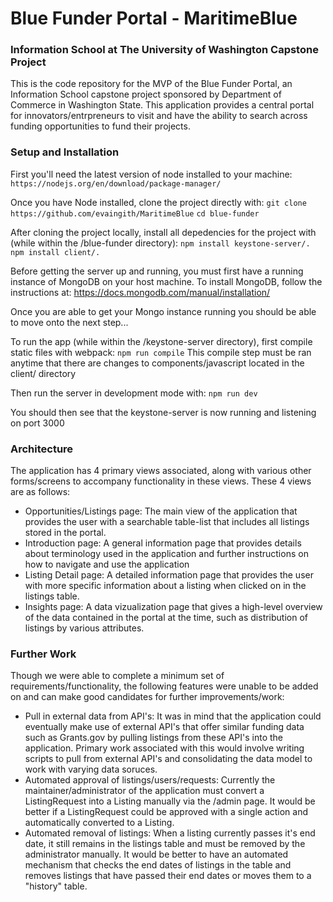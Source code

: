 # Blue Funder Portal - MaritimeBlue
### Information School at The University of Washington Capstone Project

This is the code repository for the MVP of the Blue Funder Portal, an Information School capstone project sponsored by Department of Commerce in Washington State. This application provides a central portal for innovators/entrpreneurs to visit and have the ability to search across funding opportunities to fund their projects. 

### Setup and Installation

First you'll need the latest version of node installed to your machine:
```https://nodejs.org/en/download/package-manager/```

Once you have Node installed, clone the project directly with:
```git clone https://github.com/evaingith/MaritimeBlue```
```cd blue-funder```

After cloning the project locally, install all depedencies for the project with (while within the /blue-funder directory):
```npm install keystone-server/.```
```npm install client/.```

Before getting the server up and running, you must first have a running instance of MongoDB on your host machine. To install MongoDB, follow the instructions at: https://docs.mongodb.com/manual/installation/

Once you are able to get your Mongo instance running you should be able to move onto the next step...


To run the app (while within the /keystone-server directory), first compile static files with webpack:
```npm run compile```
This compile step must be ran anytime that there are changes to components/javascript located in the client/ directory

Then run the server in development mode with:
```npm run dev```

You should then see that the keystone-server is now running and listening on port 3000

### Architecture
The application has 4 primary views associated, along with various other forms/screens to accompany functionality in these views. These 4 views are as follows:

* Opportunities/Listings page: The main view of the application that provides the user with a searchable table-list that includes all listings stored in the portal.
* Introduction page: A general information page that provides details about terminology used in the application and further instructions on how to navigate and use the application
* Listing Detail page: A detailed information page that provides the user with more specific information about a listing when clicked on in the listings table.
* Insights page: A data vizualization page that gives a high-level overview of the data contained in the portal at the time, such as distribution of listings by various attributes.

### Further Work
Though we were able to complete a minimum set of requirements/functionality, the following features were unable to be added on and can make good candidates for further improvements/work:
* Pull in external data from API's: It was in mind that the application could eventually make use of external API's that offer similar funding data such as Grants.gov by pulling listings from these API's into the application. Primary work associated with this would involve writing scripts to pull from external API's and consolidating the data model to work with varying data soruces.
* Automated approval of listings/users/requests: Currently the maintainer/administrator of the application must convert a ListingRequest into a Listing manually via the /admin page. It would be better if a ListingRequest could be approved with a single action and automatically converted to a Listing.
* Automated removal of listings: When a listing currently passes it's end date, it still remains in the listings table and must be removed by the administrator manually. It would be better to have an automated mechanism that checks the end dates of listings in the table and removes listings that have passed their end dates or moves them to a "history" table.
